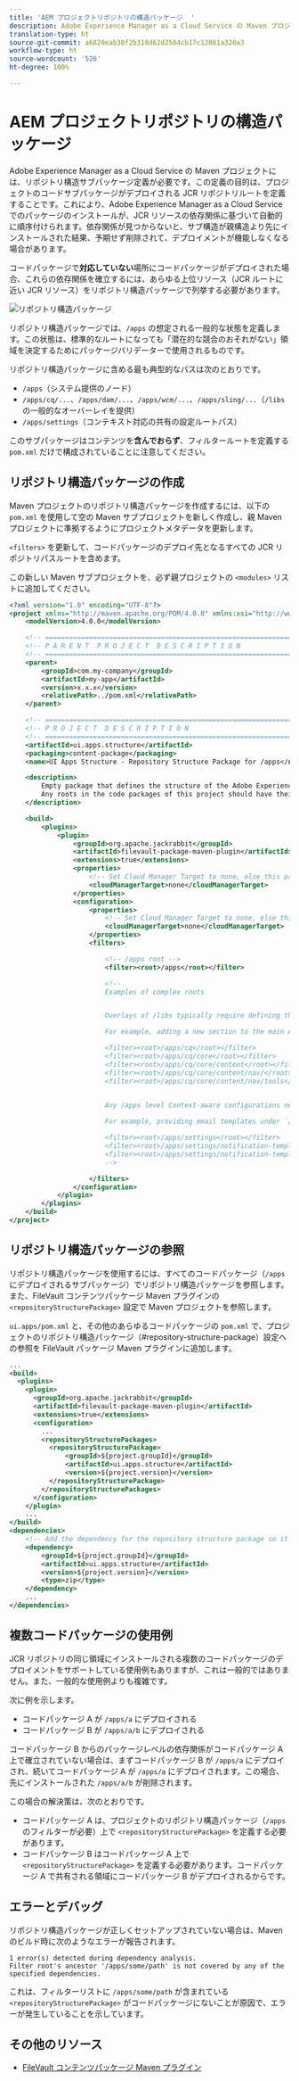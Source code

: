 ```yaml
---
title: 'AEM プロジェクトリポジトリの構造パッケージ  '
description: Adobe Experience Manager as a Cloud Service の Maven プロジェクトには、リポジトリ構造サブパッケージ定義が必要です。この定義の目的は、プロジェクトのコードサブパッケージがデプロイされる JCR リポジトリルートを定義することです。
translation-type: ht
source-git-commit: a6820eab30f2b318d62d2504cb17c12081a320a3
workflow-type: ht
source-wordcount: '526'
ht-degree: 100%

---
```



# AEM プロジェクトリポジトリの構造パッケージ

Adobe Experience Manager as a Cloud Service の Maven プロジェクトには、リポジトリ構造サブパッケージ定義が必要です。この定義の目的は、プロジェクトのコードサブパッケージがデプロイされる JCR リポジトリルートを定義することです。これにより、Adobe Experience Manager as a Cloud Service でのパッケージのインストールが、JCR リソースの依存関係に基づいて自動的に順序付けられます。依存関係が見つからないと、サブ構造が親構造より先にインストールされた結果、予期せず削除されて、デプロイメントが機能しなくなる場合があります。

コードパッケージで&#x200B;**対応していない**&#x200B;場所にコードパッケージがデプロイされた場合、これらの依存関係を確立するには、あらゆる上位リソース（JCR ルートに近い JCR リソース）をリポジトリ構造パッケージで列挙する必要があります。

![リポジトリ構造パッケージ](./assets/repository-structure-packages.png)

リポジトリ構造パッケージでは、`/apps` の想定される一般的な状態を定義します。この状態は、標準的なルートになっても「潜在的な競合のおそれがない」領域を決定するためにパッケージバリデーターで使用されるものです。

リポジトリ構造パッケージに含める最も典型的なパスは次のとおりです。

+ `/apps`（システム提供のノード）
+ `/apps/cq/...`、`/apps/dam/...`、`/apps/wcm/...`、`/apps/sling/...`（`/libs` の一般的なオーバーレイを提供）
+ `/apps/settings`（コンテキスト対応の共有の設定ルートパス）

このサブパッケージはコンテンツを&#x200B;**含んでおらず**、フィルタールートを定義する `pom.xml` だけで構成されていることに注意してください。

## リポジトリ構造パッケージの作成

Maven プロジェクトのリポジトリ構造パッケージを作成するには、以下の `pom.xml` を使用して空の Maven サブプロジェクトを新しく作成し、親 Maven プロジェクトに準拠するようにプロジェクトメタデータを更新します。

`<filters>` を更新して、コードパッケージのデプロイ先となるすべての JCR リポジトリパスルートを含めます。

この新しい Maven サブプロジェクトを、必ず親プロジェクトの `<modules>` リストに追加してください。

```xml
<?xml version="1.0" encoding="UTF-8"?>
<project xmlns="http://maven.apache.org/POM/4.0.0" xmlns:xsi="http://www.w3.org/2001/XMLSchema-instance" xsi:schemaLocation="http://maven.apache.org/POM/4.0.0 http://maven.apache.org/maven-v4_0_0.xsd">
    <modelVersion>4.0.0</modelVersion>

    <!-- ====================================================================== -->
    <!-- P A R E N T  P R O J E C T  D E S C R I P T I O N                      -->
    <!-- ====================================================================== -->
    <parent>
        <groupId>com.my-company</groupId>
        <artifactId>my-app</artifactId>
        <version>x.x.x</version>
        <relativePath>../pom.xml</relativePath>
    </parent>

    <!-- ====================================================================== -->
    <!-- P R O J E C T  D E S C R I P T I O N                                   -->
    <!-- ====================================================================== -->
    <artifactId>ui.apps.structure</artifactId>
    <packaging>content-package</packaging>
    <name>UI Apps Structure - Repository Structure Package for /apps</name>

    <description>
        Empty package that defines the structure of the Adobe Experience Manager repository the code packages in this project deploy into.
        Any roots in the code packages of this project should have their parent enumerated in the filters list below.
    </description>

    <build>
        <plugins>
            <plugin>
                <groupId>org.apache.jackrabbit</groupId>
                <artifactId>filevault-package-maven-plugin</artifactId>
                <extensions>true</extensions>
                <properties>
                    <!-- Set Cloud Manager Target to none, else this package will be deployed and remove all defined filter roots -->
                    <cloudManagerTarget>none</cloudManagerTarget>
                </properties>
                <configuration>
                    <properties>
                        <!-- Set Cloud Manager Target to none, else this package will be deployed and remove all defined filter roots -->
                        <cloudManagerTarget>none</cloudManagerTarget>
                    </properties>
                    <filters>

                        <!-- /apps root -->
                        <filter><root>/apps</root></filter>

                        <!--
                        Examples of complex roots


                        Overlays of /libs typically require defining the overlayed structure, at each level here.

                        For example, adding a new section to the main AEM Tools navigation, necessitates the following rules:

                        <filter><root>/apps/cq</root></filter>
                        <filter><root>/apps/cq/core</root></filter>
                        <filter><root>/apps/cq/core/content</root></filter>
                        <filter><root>/apps/cq/core/content/nav/</root></filter>
                        <filter><root>/apps/cq/core/content/nav/tools</root></filter>


                        Any /apps level Context-aware configurations need to enumerated here. 
                        
                        For example, providing email templates under `/apps/settings/notification-templates/com.day.cq.replication` necessitates the following rules:

                        <filter><root>/apps/settings</root></filter>
                        <filter><root>/apps/settings/notification-templates</root></filter>
                        <filter><root>/apps/settings/notification-templates/com.day.cq.replication</root></filter>
                        -->

                    </filters>
                </configuration>
            </plugin>
        </plugins>
    </build>
</project>
```

## リポジトリ構造パッケージの参照

リポジトリ構造パッケージを使用するには、すべてのコードパッケージ（`/apps` にデプロイされるサブパッケージ）でリポジトリ構造パッケージを参照します。また、FileVault コンテンツパッケージ Maven プラグインの `<repositoryStructurePackage>` 設定で Maven プロジェクトを参照します。

`ui.apps/pom.xml` と、その他のあらゆるコードパッケージの `pom.xml` で、プロジェクトのリポジトリ構造パッケージ（#repository-structure-package）設定への参照を FileVault パッケージ Maven プラグインに追加します。

```xml
...
<build>
  <plugins>
    <plugin>
      <groupId>org.apache.jackrabbit</groupId>
      <artifactId>filevault-package-maven-plugin</artifactId>
      <extensions>true</extensions>
      <configuration>
        ...
        <repositoryStructurePackages>
          <repositoryStructurePackage>
              <groupId>${project.groupId}</groupId>
              <artifactId>ui.apps.structure</artifactId>
              <version>${project.version}</version>
          </repositoryStructurePackage>
        </repositoryStructurePackages>
      </configuration>
    </plugin>
    ...
</build>
<dependencies>
    <!-- Add the dependency for the repository structure package so it resolves -->
    <dependency>
        <groupId>${project.groupId}</groupId>
        <artifactId>ui.apps.structure</artifactId>
        <version>${project.version}</version>
        <type>zip</type>
    </dependency>
    ...
</dependencies>
```

## 複数コードパッケージの使用例

JCR リポジトリの同じ領域にインストールされる複数のコードパッケージのデプロイメントをサポートしている使用例もありますが、これは一般的ではありません。また、一般的な使用例よりも複雑です。

次に例を示します。

+ コードパッケージ A が `/apps/a` にデプロイされる
+ コードパッケージ B が `/apps/a/b` にデプロイされる

コードパッケージ B からのパッケージレベルの依存関係がコードパッケージ A 上で確立されていない場合は、まずコードパッケージ B が `/apps/a` にデプロイされ、続いてコードパッケージ A が `/apps/a` にデプロイされます。この場合、先にインストールされた `/apps/a/b` が削除されます。

この場合の解決策は、次のとおりです。

+ コードパッケージ A は、プロジェクトのリポジトリ構造パッケージ（`/apps` のフィルターが必要）上で `<repositoryStructurePackage>` を定義する必要があります。
+ コードパッケージ B はコードパッケージ A 上で `<repositoryStructurePackage>` を定義する必要があります。コードパッケージ A で共有される領域にコードパッケージ B がデプロイされるからです。

## エラーとデバッグ

リポジトリ構造パッケージが正しくセットアップされていない場合は、Maven のビルド時に次のようなエラーが報告されます。

```
1 error(s) detected during dependency analysis.
Filter root's ancestor '/apps/some/path' is not covered by any of the specified dependencies.
```

これは、フィルターリストに `/apps/some/path` が含まれている `<repositoryStructurePackage>` がコードパッケージにないことが原因で、エラーが発生していることを示しています。

## その他のリソース

+ [FileVault コンテンツパッケージ Maven プラグイン](http://jackrabbit.apache.org/filevault-package-maven-plugin/)
